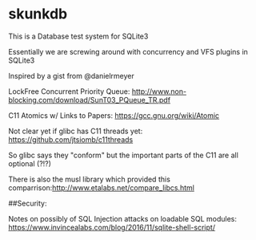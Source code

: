 # skunkdb

This is a Database test system for SQLite3

Essentially we are screwing around with concurrency and VFS plugins in SQLite3 

Inspired by a gist from @danielrmeyer

LockFree Concurrent Priority Queue: http://www.non-blocking.com/download/SunT03_PQueue_TR.pdf

C11 Atomics w/ Links to Papers: https://gcc.gnu.org/wiki/Atomic

Not clear yet if glibc has C11 threads yet: https://github.com/jtsiomb/c11threads

So glibc says they "conform" but the important parts of the C11 are all optional (?!?)

There is also the musl library which provided this comparrison:http://www.etalabs.net/compare_libcs.html

##Security:

Notes on possibly of SQL Injection attacks on loadable SQL modules: https://www.invincealabs.com/blog/2016/11/sqlite-shell-script/

